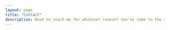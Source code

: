 ```yaml
---
layout: page
title: "Contact"
description: Need to reach me for whatever reason? You've come to the right place!
---
```


